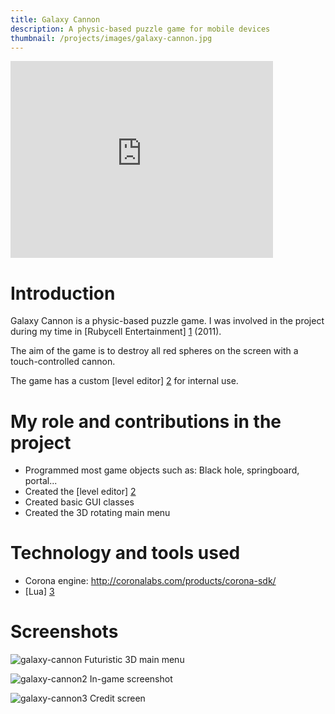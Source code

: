 ```yaml
---
title: Galaxy Cannon
description: A physic-based puzzle game for mobile devices
thumbnail: /projects/images/galaxy-cannon.jpg
---
```


<iframe width="420" height="315" src="https://www.youtube.com/embed/hR4pBX8TpLo" frameborder="0" allowfullscreen></iframe>

# Introduction

Galaxy Cannon is a physic-based puzzle game.
I was involved in the project during my time in [Rubycell Entertainment] [1] (2011).

The aim of the game is to destroy all red spheres on the screen with a touch-controlled cannon.

The game has a custom [level editor] [2] for internal use.

# My role and contributions in the project

- Programmed most game objects such as: Black hole, springboard, portal...
- Created the [level editor] [2]
- Created basic GUI classes
- Created the 3D rotating main menu

# Technology and tools used

- Corona engine: http://coronalabs.com/products/corona-sdk/
- [Lua] [3]

# Screenshots

![galaxy-cannon](/projects/images/galaxy-cannon2.jpg)
Futuristic 3D main menu

![galaxy-cannon2](/projects/images/galaxy-cannon.jpg)
In-game screenshot

![galaxy-cannon3](/projects/images/galaxy-cannon3.jpg)
Credit screen

[1]: http://rubycell.com/
[2]: /projects/galaxy-editor
[3]: http://www.lua.org/
